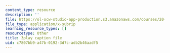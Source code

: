 ```yaml
---
content_type: resource
description: ''
file: https://ol-ocw-studio-app-production.s3.amazonaws.com/courses/20-219-becoming-the-next-bill-nye-writing-and-hosting-the-educational-show-january-iap-2015/c7807bb9a47b01923d7cadb2b46aadf5_rCG6r6gotZQ.srt
file_type: application/x-subrip
learning_resource_types: []
resourcetype: Other
title: 3play caption file
uid: c7807bb9-a47b-0192-3d7c-adb2b46aadf5
---
```

